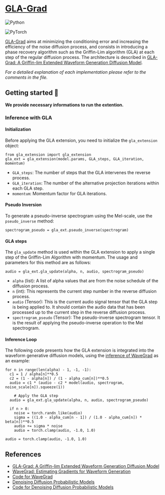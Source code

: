 # [GLA-Grad](https://github.com/GLA-Grad/GLA-Grad)

![Python](https://img.shields.io/badge/Python-3.10.12-blue.svg)

![PyTorch](https://img.shields.io/badge/PyTorch-2.1.0-%23EE4C2C)



[GLA-Grad](https://github.com/GLA-Grad/GLA-Grad) aims at minimizing the conditioning error and increasing the efficiency of the noise diffusion process, and consists in introducing a phase recovery algorithm such as the Griffin-Lim algorithm (GLA) at each step of the regular diffusion process. The architecture is described in [GLA-Grad: A Griffin-lim Extended Waveform Generation Diffusion Model](https://arxiv.org/abs/2402.15516). 

*For a detailed explanation of each implementation please refer to the comments in the file.*



## Getting started 🚀

**We provide necessary informations to run the extention.**

### Inference with GLA

#### Initialization

Before applying the GLA extension, you need to initialize the `gla_extension` object: 

```
from gla_extension import gla_extension
gla_ext = gla_extension(model.params, GLA_steps, GLA_iteration, momentum)
```

- `GLA_steps`: The number of steps that the GLA intervenes the reverse process.
- `GLA_iteration`: The number of the alternative projection iterations within each GLA step.
- `momentum`:  Momentum factor for GLA iterations.

#### Pseudo Inversion

To generate a pseudo-inverse spectrogram using the Mel-scale, use the `pseudo_inverse` method:

```
spectrogram_pseudo = gla_ext.pseudo_inverse(spectrogram)
```

#### GLA steps

The `gla_update` method is used within the GLA extension to apply a single step of the Griffin-Lim Algorithm with momentum. The usage and parameters for this method are as follows:

```
audio = gla_ext.gla_update(alpha, n, audio, spectrogram_pseudo)
```

- `alpha` (list): A list of alpha values that are from the noise schedule of the diffusion process. 
-  `n` (int): This represents the current step number in the reverse diffusion process.
- `audio` (Tensor): This is the current audio signal tensor that the GLA step is being applied to. It should contain the audio data that has been processed up to the current step in the reverse diffusion process.
-  `spectrogram_pseudo` (Tensor): The pseudo-inverse spectrogram tensor. It is the result of applying the pseudo-inverse operation to the Mel spectrogram. 

#### Inference Loop

The following code presents how the GLA extension is integrated into the waveform generative diffusion models, using the [inference of WaveGrad](https://github.com/lmnt-com/wavegrad) as an example:

```
for n in range(len(alpha) - 1, -1, -1):
  c1 = 1 / alpha[n]**0.5
  c2 = (1 - alpha[n]) / (1 - alpha_cum[n])**0.5
  audio = c1 * (audio - c2 * model(audio, spectrogram, noise_scale[n]).squeeze(1))
	
	# Apply the GLA step
  audio = gla_ext.gla_update(alpha, n, audio, spectrogram_pseudo)

  if n > 0:
    noise = torch.randn_like(audio)
    sigma = ((1.0 - alpha_cum[n - 1]) / (1.0 - alpha_cum[n]) * beta[n])**0.5
    audio += sigma * noise
    audio = torch.clamp(audio, -1.0, 1.0)

audio = torch.clamp(audio, -1.0, 1.0)
```



## References

- [GLA-Grad: A Griffin-lim Extended Waveform Generation Diffusion Model](https://)
- [WaveGrad: Estimating Gradients for Waveform Generation](https://arxiv.org/pdf/2009.00713.pdf)
- [Code for WaveGrad](https://github.com/lmnt-com/wavegrad)
- [Denoising Diffusion Probabilistic Models](https://arxiv.org/pdf/2006.11239.pdf)
- [Code for Denoising Diffusion Probabilistic Models](https://github.com/hojonathanho/diffusion)

